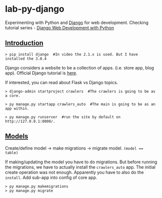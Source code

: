 # lab-py-django

Experimenting with Python and [Django](https://www.djangoproject.com/) for web development. Checking tutorial series - [Django Web Development with Python](https://www.youtube.com/watch?v=yD0_1DPmfKM&list=PLQVvvaa0QuDe9nqlirjacLkBYdgc2inh3)

## [Introduction](https://www.youtube.com/watch?v=yD0_1DPmfKM&list=PLQVvvaa0QuDe9nqlirjacLkBYdgc2inh3)

```
> pip install django  #In video the 2.1.x is used. But I have installed the 3.0.4
```

Django considers a website to be a collection of apps. (i.e. store app, blog app). Official Django tutorial is [here](https://docs.djangoproject.com/en/3.0/intro/tutorial01/).

If interested, you can read about Flask vs Django topics.

```
> django-admin startproject crawlers  #The crawlers is going to be as a core.
```

```
> py manage.py startapp crawlers_auto  #The main is going to be as an app within.
```

```
> py manage.py runserver  #run the site by default on http://127.0.0.1:8000/.
```

## [Models](https://www.youtube.com/watch?v=aXxIjeGR6po&list=PLQVvvaa0QuDe9nqlirjacLkBYdgc2inh3&index=2)

Create/define model -> make migrations -> migrate model. `(model == table)`

If making/updating the model you have to do migrations. But before running the migrations, we have to actually install the `crawlers_auto` app. The initial create operation was not enough. Apparently you have to also do the `install`. Add sub-app into config of core app.

```
> py manage.py makemigrations
> py manage.py migrate
```
